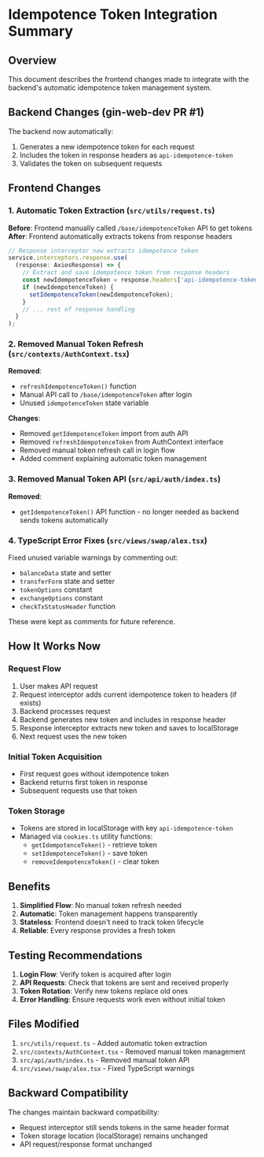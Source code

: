 # Idempotence Token Integration Summary

## Overview
This document describes the frontend changes made to integrate with the backend's automatic idempotence token management system.

## Backend Changes (gin-web-dev PR #1)
The backend now automatically:
1. Generates a new idempotence token for each request
2. Includes the token in response headers as `api-idempotence-token`
3. Validates the token on subsequent requests

## Frontend Changes

### 1. Automatic Token Extraction (`src/utils/request.ts`)
**Before**: Frontend manually called `/base/idempotenceToken` API to get tokens
**After**: Frontend automatically extracts tokens from response headers

```typescript
// Response interceptor now extracts idempotence token
service.interceptors.response.use(
  (response: AxiosResponse) => {
    // Extract and save idempotence token from response headers
    const newIdempotenceToken = response.headers['api-idempotence-token'];
    if (newIdempotenceToken) {
      setIdempotenceToken(newIdempotenceToken);
    }
    // ... rest of response handling
  }
);
```

### 2. Removed Manual Token Refresh (`src/contexts/AuthContext.tsx`)
**Removed**:
- `refreshIdempotenceToken()` function
- Manual API call to `/base/idempotenceToken` after login
- Unused `idempotenceToken` state variable

**Changes**:
- Removed `getIdempotenceToken` import from auth API
- Removed `refreshIdempotenceToken` from AuthContext interface
- Removed manual token refresh call in login flow
- Added comment explaining automatic token management

### 3. Removed Manual Token API (`src/api/auth/index.ts`)
**Removed**:
- `getIdempotenceToken()` API function - no longer needed as backend sends tokens automatically

### 4. TypeScript Error Fixes (`src/views/swap/alex.tsx`)
Fixed unused variable warnings by commenting out:
- `balanceData` state and setter
- `transferForm` state and setter
- `tokenOptions` constant
- `exchangeOptions` constant
- `checkTxStatusHeader` function

These were kept as comments for future reference.

## How It Works Now

### Request Flow
1. User makes API request
2. Request interceptor adds current idempotence token to headers (if exists)
3. Backend processes request
4. Backend generates new token and includes in response header
5. Response interceptor extracts new token and saves to localStorage
6. Next request uses the new token

### Initial Token Acquisition
- First request goes without idempotence token
- Backend returns first token in response
- Subsequent requests use that token

### Token Storage
- Tokens are stored in localStorage with key `api-idempotence-token`
- Managed via `cookies.ts` utility functions:
  - `getIdempotenceToken()` - retrieve token
  - `setIdempotenceToken()` - save token
  - `removeIdempotenceToken()` - clear token

## Benefits

1. **Simplified Flow**: No manual token refresh needed
2. **Automatic**: Token management happens transparently
3. **Stateless**: Frontend doesn't need to track token lifecycle
4. **Reliable**: Every response provides a fresh token

## Testing Recommendations

1. **Login Flow**: Verify token is acquired after login
2. **API Requests**: Check that tokens are sent and received properly
3. **Token Rotation**: Verify new tokens replace old ones
4. **Error Handling**: Ensure requests work even without initial token

## Files Modified

1. `src/utils/request.ts` - Added automatic token extraction
2. `src/contexts/AuthContext.tsx` - Removed manual token management
3. `src/api/auth/index.ts` - Removed manual token API
4. `src/views/swap/alex.tsx` - Fixed TypeScript warnings

## Backward Compatibility

The changes maintain backward compatibility:
- Request interceptor still sends tokens in the same header format
- Token storage location (localStorage) remains unchanged
- API request/response format unchanged
